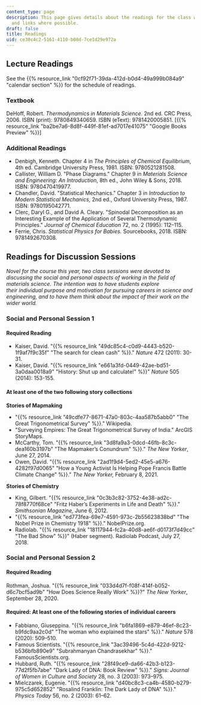 ```yaml
---
content_type: page
description: This page gives details about the readings for the class with full citations
  and links where possible.
draft: false
title: Readings
uid: ce30c4c2-5161-4110-b08d-7ce1d29e972a
---
```

## Lecture Readings

See the {{% resource_link "0cf92f71-39da-412d-b0d4-49a999b084a9" "calendar section" %}} for the schedule of readings.

### Textbook

DeHoff, Robert. *Thermodynamics in Materials Science.* 2nd ed. CRC Press, 2006. ISBN (print): 9780849340659. ISBN (eText): 9781420005851. \[{{% resource_link "ba2be7a6-8d8f-449f-81ef-ad7017e41075" "Google Books Preview" %}}\]

### Additional Readings

- Denbigh, Kenneth. Chapter 4 in *The Principles of Chemical Equilibrium*, 4th ed. Cambridge University Press, 1981. ISBN: 9780521281508.
- Callister, William D. "Phase Diagrams." Chapter 9 in *Materials Science and Engineering: An Introduction*, 8th ed., John Wiley & Sons, 2018. ISBN: 9780470419977.
- Chandler, David. "Statistical Mechanics." Chapter 3 in *Introduction to Modern Statistical Mechanics,* 2nd ed., Oxford University Press, 1987. ISBN: 9780195042771.
- Clerc, Daryl G., and David A. Cleary. "Spinodal Decomposition as an Interesting Example of the Application of Several Thermodynamic Principles." *Journal of Chemical Education* 72, no. 2 (1995): 112–115.
- Ferrie, Chris. *Statistical Physics for Babies.* Sourcebooks, 2018. ISBN: 9781492670308.

## Readings for Discussion Sessions

*Novel for the course this year, two class sessions were devoted to discussing the social and personal aspects of working in the field of materials science. The intention was to have students explore their individual purpose and motivation for pursuing careers in science and engineering, and to have them think about the impact of their work on the wider world.*

### Social and Personal Session 1

#### Required Reading

- Kaiser, David. "{{% resource_link "49dc85c4-c0d9-4443-b520-1f9af7f9c35f" "The search for clean cash" %}}." *Nature* 472 (2011): 30-31.
- Kaiser, David. "{{% resource_link "e661a3fd-0449-42ae-bd51-3a0daa0018a9" "History: Shut up and calculate!" %}}" *Nature* 505 (2014): 153-155.

#### At least one of the two following story collections

**Stories of Mapmaking**

- "{{% resource_link "49cdfe77-8671-47a0-803c-4aa587b5abb0" "The Great Trigonometrical Survey" %}}." Wikipedia.
- "Surveying Empires: The Great Trigonometrical Survey of India." ArcGIS StoryMaps. 
- McCarthy, Tom. "{{% resource_link "3d8fa9a3-0dcd-46fb-8c3c-dea160b3197b" "The Mapmaker’s Conundrum" %}}." *The New Yorker*, June 27, 2014.
- Owen, David. "{{% resource_link "2ad1f9d4-5ed2-45e5-a676-4282f97d0065" "How a Young Activist Is Helping Pope Francis Battle Climate Change" %}}." *The New Yorker,* February 8, 2021. 

**Stories of Chemistry**

- King, Gilbert. "{{% resource_link "0c3b3c82-3752-4e38-ad2c-78f8770f68ce" "Fritz Haber’s Experiments in Life and Death" %}}." *Smithsonian Magazine,* June 6, 2012. 
- "{{% resource_link "ed773fea-69e7-4591-973c-2b55623838bd" "The Nobel Prize in Chemistry 1918" %}}." NobelPrize.org.
- Radiolab. "{{% resource_link "18117944-fc2a-40d8-ae6f-d0173f7d49cc" "The Bad Show" %}}" (Haber segment). Radiolab Podcast, July 27, 2018.

### Social and Personal Session 2

#### Required Reading

Rothman, Joshua. "{{% resource_link "033d4d7f-f08f-414f-b052-d6c7bcf5ad9b" "How Does Science Really Work" %}}?" *The New Yorker*, September 28, 2020. 

#### Required: At least one of the following stories of individual careers

- Fabbiano, Giuseppina. "{{% resource_link "b6fa1869-e879-46ef-8c23-b9fdc9aa2c0d" "The woman who explained the stars" %}}." *Nature* 578 (2020): 509–510. 
- Famous Scientists. "{{% resource_link "3ac39496-5c4d-422d-9212-b536bfb890e9" "Subrahmanyan Chandrasekhar" %}}." FamousScientists.org. 
- Hubbard, Ruth. "{{% resource_link "28f49ce9-da66-42b3-b123-77d2f5fb7abe" "Dark Lady of DNA: Book Review" %}}." *Signs: Journal of Women in Culture and Society* 28, no. 3 (2003): 973–975.
- Mielczarek, Eugenie. "{{% resource_link "d40bc8c3-ca4b-4580-b279-975c5d652852" "Rosalind Franklin: The Dark Lady of DNA" %}}." *Physics Today* 56, no. 2 (2003): 61–62.